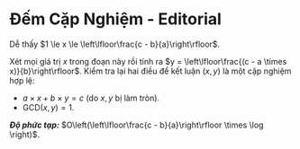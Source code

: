 # Đếm Cặp Nghiệm - Editorial

Dễ thấy $1 \le x \le \left\lfloor\frac{c - b}{a}\right\rfloor$.

Xét mọi giá trị $x$ trong đoạn này rồi tính ra $y = \left\lfloor\frac{(c - a \times x)}{b}\right\rfloor$. Kiểm tra lại hai điều để kết luận $(x, y)$ là một cặp nghiệm hợp lệ:

- $a \times x + b \times y = c$ (do $x, y$ bị làm tròn).
- $\text{GCD}(x, y) = 1$.

***Độ phức tạp:*** $O\left(\left\lfloor\frac{c - b}{a}\right\rfloor \times \log \right)$.